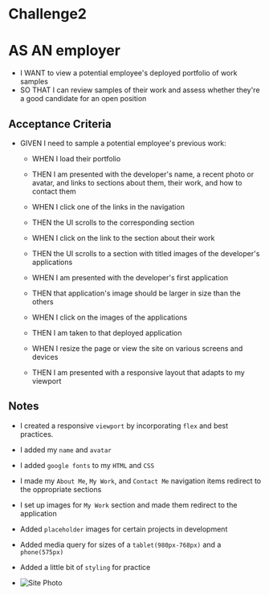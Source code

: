 # Challenge2


# AS AN employer
* I WANT to view a potential employee's deployed portfolio of work samples
* SO THAT I can review samples of their work and assess whether they're a good candidate for an open position

## Acceptance Criteria
* GIVEN I need to sample a potential employee's previous work:

    * WHEN I load their portfolio
    * THEN I am presented with the developer's name, a recent photo or avatar, and links to sections about them, their work, and how to contact them

    * WHEN I click one of the links in the navigation
    * THEN the UI scrolls to the corresponding section

    * WHEN I click on the link to the section about their work
    * THEN the UI scrolls to a section with titled images of the developer's applications

    * WHEN I am presented with the developer's first application
    * THEN that application's image should be larger in size than the others

    * WHEN I click on the images of the applications
    * THEN I am taken to that deployed application

    * WHEN I resize the page or view the site on various screens and devices
    * THEN I am presented with a responsive layout that adapts to my viewport


## Notes

* I created a responsive `viewport` by incorporating `flex` and best practices.

* I added my `name` and `avatar`

* I added  `google fonts` to my `HTML` and `CSS`

*  I made my `About Me`, `My Work`, and `Contact Me` navigation items redirect to the oppropriate sections

*  I set up images for `My Work` section and made them redirect to the application

* Added `placeholder` images for certain projects in development

* Added media query for sizes of a `tablet(980px-768px)` and a `phone(575px)`

* Added a little bit of `styling` for practice

* ![Site Photo](/assets/site-photo.png)
